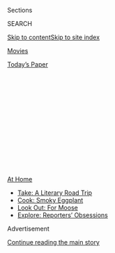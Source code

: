 <div id="app">

<div>

<div>

<div>

<div class="NYTAppHideMasthead css-1q2w90k e1suatyy0">

<div class="section css-ui9rw0 e1suatyy2">

<div class="css-eph4ug er09x8g0">

<div class="css-6n7j50">

</div>

<span class="css-1dv1kvn">Sections</span>

<div class="css-10488qs">

<span class="css-1dv1kvn">SEARCH</span>

</div>

[Skip to content](#site-content)[Skip to site
index](#site-index)

</div>

<div id="masthead-section-label" class="css-1wr3we4 eaxe0e00">

[Movies](https://www.nytimes.com/section/movies)

</div>

<div class="css-10698na e1huz5gh0">

</div>

</div>

<div id="masthead-bar-one" class="section hasLinks css-15hmgas e1csuq9d3">

<div class="css-uqyvli e1csuq9d0">

</div>

<div class="css-1uqjmks e1csuq9d1">

</div>

<div class="css-9e9ivx">

[](https://myaccount.nytimes.com/auth/login?response_type=cookie&client_id=vi)

</div>

<div class="css-1bvtpon e1csuq9d2">

[Today’s
Paper](https://www.nytimes.com/section/todayspaper)

</div>

</div>

</div>

</div>

<div data-aria-hidden="false">

<div id="site-content" data-role="main">

<div>

<div class="css-1aor85t" style="opacity:0.000000001;z-index:-1;visibility:hidden">

<div class="css-1hqnpie">

<div class="css-epjblv">

<span class="css-17xtcya">[Movies](/section/movies)</span><span class="css-x15j1o">|</span><span class="css-fwqvlz">5
Things to Know About Shakuntala
Devi</span>

</div>

<div class="css-k008qs">

<div class="css-1iwv8en">

<span class="css-18z7m18"></span>

<div>

</div>

</div>

<span class="css-1n6z4y">https://nyti.ms/30hIkpY</span>

<div class="css-1705lsu">

<div class="css-4xjgmj">

<div class="css-4skfbu" data-role="toolbar" data-aria-label="Social Media Share buttons, Save button, and Comments Panel with current comment count" data-testid="share-tools">

  - 
  - 
  - 
  - 
    
    <div class="css-6n7j50">
    
    </div>

  - 

</div>

</div>

</div>

</div>

</div>

</div>

<div id="NYT_TOP_BANNER_REGION" class="css-13pd83m">

<div>

<div id="maps-athome-menu" class="section interactive-content interactive-size-medium css-1edisqu">

<div class="css-17ih8de interactive-body">

<div class="at-home-nav__innerContainer">

<div class="at-home-nav__title">

[At
Home](https://www.nytimes.com/spotlight/at-home?action=click&pgtype=Article&state=default&region=TOP_BANNER&context=at_home_menu)

</div>

  - [Take: A Literary Road
    Trip](https://www.nytimes.com/2020/07/28/books/time-for-a-literary-road-trip.html?action=click&pgtype=Article&state=default&region=TOP_BANNER&context=at_home_menu)
  - [Cook: Smoky
    Eggplant](https://www.nytimes.com/2020/07/29/magazine/bored-with-your-home-cooking-some-smoky-eggplant-will-fix-that.html?action=click&pgtype=Article&state=default&region=TOP_BANNER&context=at_home_menu)
  - [Look Out: For
    Moose](https://www.nytimes.com/2020/07/27/travel/moose-michigan-isle-royale.html?action=click&pgtype=Article&state=default&region=TOP_BANNER&context=at_home_menu)
  - [Explore: Reporters’
    Obsessions](https://www.nytimes.com/interactive/2020/at-home/even-more-reporters-editors-diaries-lists-recommendations.html?action=click&pgtype=Article&state=default&region=TOP_BANNER&context=at_home_menu)

</div>

</div>

</div>

</div>

</div>

<div id="top-wrapper" class="css-1sy8kpn">

<div id="top-slug" class="css-l9onyx">

Advertisement

</div>

[Continue reading the main
story](#after-top)

<div class="ad top-wrapper" style="text-align:center;height:100%;display:block;min-height:250px">

<div id="top" class="place-ad" data-position="top" data-size-key="top">

</div>

</div>

<div id="after-top">

</div>

</div>

<div>

<div id="sponsor-wrapper" class="css-1hyfx7x">

<div id="sponsor-slug" class="css-19vbshk">

Supported by

</div>

[Continue reading the main
story](#after-sponsor)

<div id="sponsor" class="ad sponsor-wrapper" style="text-align:center;height:100%;display:block">

</div>

<div id="after-sponsor">

</div>

</div>

<div class="css-186x18t">

</div>

<div class="css-1vkm6nb ehdk2mb0">

# 5 Things to Know About Shakuntala Devi

</div>

A film about the Indian mathematics genius is now streaming on Amazon
Prime Video. Here are five facts to get you more familiar.

<div class="css-79elbk" data-testid="photoviewer-wrapper">

<div class="css-z3e15g" data-testid="photoviewer-wrapper-hidden">

</div>

<div class="css-1a48zt4 ehw59r15" data-testid="photoviewer-children">

![<span class="css-16f3y1r e13ogyst0" data-aria-hidden="true">Vidya
Balan in the film “Shakuntala
Devi.”</span><span class="css-cnj6d5 e1z0qqy90" itemprop="copyrightHolder"><span class="css-1ly73wi e1tej78p0">Credit...</span><span><span>Amazon
Prime
Video</span></span></span>](https://static01.nyt.com/images/2020/07/31/arts/31shakuntala-primer2/merlin_175165059_16547c37-e893-491f-95ef-35e15e153060-articleLarge.jpg?quality=75&auto=webp&disable=upscale)

</div>

</div>

<div class="css-18e8msd">

<div class="css-vp77d3 epjyd6m0">

<div class="css-1baulvz">

By [<span class="css-1baulvz last-byline" itemprop="name">Priya
Arora</span>](https://www.nytimes.com/by/priya-arora)

</div>

</div>

  - 
    
    <div class="css-ld3wwf e16638kd2">
    
    July 31,
    2020
    
    </div>

  - 
    
    <div class="css-4xjgmj">
    
    <div class="css-d8bdto" data-role="toolbar" data-aria-label="Social Media Share buttons, Save button, and Comments Panel with current comment count" data-testid="share-tools">
    
      - 
      - 
      - 
      - 
        
        <div class="css-6n7j50">
        
        </div>
    
      - 
    
    </div>
    
    </div>

</div>

</div>

<div class="section meteredContent css-1r7ky0e" name="articleBody" itemprop="articleBody">

<div class="css-1fanzo5 StoryBodyCompanionColumn">

<div class="css-53u6y8">

Shakuntala Devi (1929-2013) was best known as “the human computer” for
her ability to perform lengthy calculations in her head, swiftly. One
example of this, described in [her New York Times
obituary,](https://www.nytimes.com/2013/04/24/world/asia/shakuntala-devi-human-computer-dies-in-india-at-83.html)
took place in 1977, at Southern Methodist University in Dallas, where
she extracted the 23rd root of a 201-digit number in 50 seconds. It took
a Univac computer 62 seconds to do the same.

Now, her life story has inspired the Hindi-language film “Shakuntala
Devi,” [streaming on Amazon Prime
Video](https://www.amazon.com/gp/video/detail/B08D71WWXD/ref=atv_dl_rdr?autoplay=1).
Starring the veteran Bollywood actress Vidya Balan as Devi, the film is
directed by Anu Menon and tells the story of Devi’s life from the
perspective of her daughter, Anupama Banerji. Played by Sanya Malhotra,
Banerji was involved in the making of the film.

Here are five facts about Devi you may not
know.

</div>

</div>

<div class="css-1u3pw94">

</div>

<div class="css-1fanzo5 StoryBodyCompanionColumn">

<div class="css-53u6y8">

### **1. Devi holds the** **[Guinness World Record](https://www.guinnessworldrecords.com/world-records/67741-human-computation)** **for “Fastest Human Computation.”**

In 1980, she correctly multiplied two 13-digit numbers in just 28
seconds at Imperial College London. The feat, also included in [her
obituary](https://www.nytimes.com/2013/04/24/world/asia/shakuntala-devi-human-computer-dies-in-india-at-83.html),
earned her a place in the 1982 edition of the Guinness Book of World
Records. It was even more remarkable because it included the time it
took Devi to recite the 26-digit solution. (The numbers, selected at
random by a computer, were 7,686,369,774,870 and 2,465,099,745,779. The
answer was 18,947,668,177,995,426,462,773,730.)

</div>

</div>

<div class="css-1fanzo5 StoryBodyCompanionColumn">

<div class="css-53u6y8">

In one famous interview on the BBC in 1950 ([recreated in the
biopic](https://youtu.be/8q6ekdz30MA)), her answer to a mathematical
question was deemed incorrect, before the host later acknowledged that
in fact, the computer’s answer was wrong and Devi was right.

### **2. She was an ally of L.G.B.T.Q. people.**

In 1960, Devi married Paritosh Banerji. They divorced years later, and
the 2001 documentary “[For Straights
Only](https://youtu.be/jMvfkzgzK0c)” claimed the marriage fell apart
because Banerji was gay. Devi said in the documentary that she set out
to learn more about the challenges faced by L.G.B.T.Q. individuals to
promote wider acceptance. In 1977, she wrote “The World of Homosexuals,”
which featured her research findings, including interviews with same-sex
couples in India and abroad.

“It is not the individual whose sexual relations depart from the social
custom who is immoral — but those are immoral who would penalize him for
being different,” she wrote in the book.

</div>

</div>

<div class="css-79elbk" data-testid="photoviewer-wrapper">

<div class="css-z3e15g" data-testid="photoviewer-wrapper-hidden">

</div>

<div class="css-1a48zt4 ehw59r15" data-testid="photoviewer-children">

![<span class="css-16f3y1r e13ogyst0" data-aria-hidden="true">Shakuntala
Devi in
1976.</span><span class="css-cnj6d5 e1z0qqy90" itemprop="copyrightHolder"><span class="css-1ly73wi e1tej78p0">Credit...</span><span>Barton
Silverman/The New York
Times</span></span>](https://static01.nyt.com/images/2020/07/31/arts/31shakuntala-primer/merlin_68513848_a9557963-d00d-48b4-b02c-ab3ee74f5843-articleLarge.jpg?quality=75&auto=webp&disable=upscale)

</div>

</div>

<div class="css-1fanzo5 StoryBodyCompanionColumn">

<div class="css-53u6y8">

### **3. She applied her mathematical strength to a pursuit of astrology.**

Perhaps because of her fascination with numbers, Devi tried her hand at
astrology, which is highly revered in Indian culture. “Personal
Astrologer of Presidents, Prime Ministers, Royalty, Movie Stars and Top
Business Tycoons of the world is now available for Astrological
Consultations” [a newspaper
ad](https://www.infoqueenbee.com/2013/11/biography-of-human-computer-shakunthala.html)
claimed at the time. She similarly [toured the
world](https://www.nytimes.com/news/the-lives-they-lived/2013/12/21/shakuntala-devi/),
according to a Times article, seeing up to 60 clients a day. They would
give her a date of birth, time of birth and birthplace, and she would
answer three questions about their lives. She also wrote a book called
“Astrology for You.”

</div>

</div>

<div class="css-1fanzo5 StoryBodyCompanionColumn">

<div class="css-53u6y8">

### **4. She wrote a novel.**

When Devi stopped touring the world doing shows featuring her arithmetic
prowess, she wrote several books on math and her techniques, including
“Puzzles to Puzzle You,” “Super Memory: It Can Be Yours” and
“Mathability: Awaken the Math Genius in Your Child.” But decades
prior, in 1976, Devi also wrote a crime thriller called “[Perfect
Murder](https://www.goodreads.com/book/show/18212970-perfect-murder).”
Written entirely in the first-person, the story explores what happens
when a lawyer, motivated by greed, decides to kill his wife to escape
the marriage.

### **5. She once tried to forge a path into politics.**

In 1980, Devi ran for Parliament, the Lok Sabha, as an independent
candidate from two different localities — Mumbai and Medak (in the
present-day state of Telangana). In Medak, her main opponent was the
former prime minister, Indira Gandhi, whom Devi had openly criticized.
Her fame, however, didn’t translate into votes, and she finished ninth,
while Gandhi went on to win and became prime minister once again.

</div>

</div>

</div>

<div>

</div>

<div>

</div>

<div>

</div>

<div>

<div id="bottom-wrapper" class="css-1ede5it">

<div id="bottom-slug" class="css-l9onyx">

Advertisement

</div>

[Continue reading the main
story](#after-bottom)

<div id="bottom" class="ad bottom-wrapper" style="text-align:center;height:100%;display:block;min-height:90px">

</div>

<div id="after-bottom">

</div>

</div>

</div>

</div>

</div>

## Site Index

<div>

</div>

## Site Information Navigation

  - [© <span>2020</span> <span>The New York Times
    Company</span>](https://help.nytimes.com/hc/en-us/articles/115014792127-Copyright-notice)

<!-- end list -->

  - [NYTCo](https://www.nytco.com/)
  - [Contact
    Us](https://help.nytimes.com/hc/en-us/articles/115015385887-Contact-Us)
  - [Work with us](https://www.nytco.com/careers/)
  - [Advertise](https://nytmediakit.com/)
  - [T Brand Studio](http://www.tbrandstudio.com/)
  - [Your Ad
    Choices](https://www.nytimes.com/privacy/cookie-policy#how-do-i-manage-trackers)
  - [Privacy](https://www.nytimes.com/privacy)
  - [Terms of
    Service](https://help.nytimes.com/hc/en-us/articles/115014893428-Terms-of-service)
  - [Terms of
    Sale](https://help.nytimes.com/hc/en-us/articles/115014893968-Terms-of-sale)
  - [Site
    Map](https://spiderbites.nytimes.com)
  - [Help](https://help.nytimes.com/hc/en-us)
  - [Subscriptions](https://www.nytimes.com/subscription?campaignId=37WXW)

</div>

</div>

</div>

</div>
